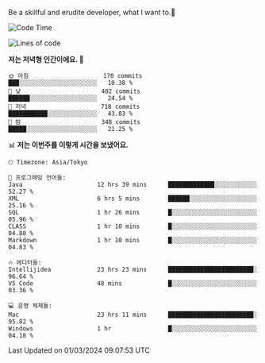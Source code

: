 Be a skillful and erudite developer, what I want to.👶

<!--START_SECTION:waka-->
![Code Time](http://img.shields.io/badge/Code%20Time-464%20hrs%2022%20mins-blue)

![Lines of code](https://img.shields.io/badge/%EC%A0%80%EB%8A%94%20%EC%97%AC%ED%83%9C%EA%B9%8C%EC%A7%80%20-778.7%20thousand%20%EC%A4%84%EC%9D%98%20%EC%BD%94%EB%93%9C%EB%A5%BC%20%EC%9E%91%EC%84%B1%ED%96%88%EC%96%B4%EC%9A%94.-blue)

**저는 저녁형 인간이에요. 🦉** 

```text
🌞 아침                     170 commits         ███░░░░░░░░░░░░░░░░░░░░░░   10.38 % 
🌆 낮　                     402 commits         ██████░░░░░░░░░░░░░░░░░░░   24.54 % 
🌃 저녁                     718 commits         ███████████░░░░░░░░░░░░░░   43.83 % 
🌙 밤　                     348 commits         █████░░░░░░░░░░░░░░░░░░░░   21.25 % 
```


📊 **저는 이번주를 이렇게 시간을 보냈어요.** 

```text
🕑︎ Timezone: Asia/Tokyo

💬 프로그래밍 언어들: 
Java                     12 hrs 39 mins      █████████████░░░░░░░░░░░░   52.27 % 
XML                      6 hrs 5 mins        ██████░░░░░░░░░░░░░░░░░░░   25.16 % 
SQL                      1 hr 26 mins        █░░░░░░░░░░░░░░░░░░░░░░░░   05.96 % 
CLASS                    1 hr 10 mins        █░░░░░░░░░░░░░░░░░░░░░░░░   04.88 % 
Markdown                 1 hr 10 mins        █░░░░░░░░░░░░░░░░░░░░░░░░   04.83 % 

🔥 에디터들: 
Intellijidea             23 hrs 23 mins      ████████████████████████░   96.64 % 
VS Code                  48 mins             █░░░░░░░░░░░░░░░░░░░░░░░░   03.36 % 

💻 운영 체제들: 
Mac                      23 hrs 11 mins      ████████████████████████░   95.82 % 
Windows                  1 hr                █░░░░░░░░░░░░░░░░░░░░░░░░   04.18 % 
```


 Last Updated on 01/03/2024 09:07:53 UTC
<!--END_SECTION:waka-->
